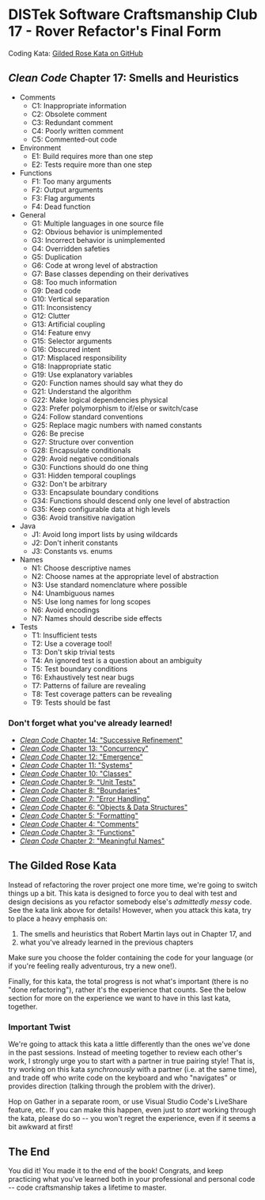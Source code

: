 DISTek Software Craftsmanship Club 17 - Rover Refactor's Final Form
===================================================================
Coding Kata: [Gilded Rose Kata on GitHub](https://github.com/joebobfisher/GildedRose-Refactoring-Kata)

_Clean Code_ Chapter 17: Smells and Heuristics
----------------------------------------------
* Comments
  * C1: Inappropriate information
  * C2: Obsolete comment
  * C3: Redundant comment
  * C4: Poorly written comment
  * C5: Commented-out code
* Environment
  * E1: Build requires more than one step
  * E2: Tests require more than one step
* Functions
  * F1: Too many arguments
  * F2: Output arguments
  * F3: Flag arguments
  * F4: Dead function
* General
  * G1: Multiple languages in one source file
  * G2: Obvious behavior is unimplemented
  * G3: Incorrect behavior is unimplemented
  * G4: Overridden safeties
  * G5: Duplication
  * G6: Code at wrong level of abstraction
  * G7: Base classes depending on their derivatives
  * G8: Too much information
  * G9: Dead code
  * G10: Vertical separation
  * G11: Inconsistency
  * G12: Clutter
  * G13: Artificial coupling
  * G14: Feature envy
  * G15: Selector arguments
  * G16: Obscured intent
  * G17: Misplaced responsibility
  * G18: Inappropriate static
  * G19: Use explanatory variables
  * G20: Function names should say what they do
  * G21: Understand the algorithm
  * G22: Make logical dependencies physical
  * G23: Prefer polymorphism to if/else or switch/case
  * G24: Follow standard conventions
  * G25: Replace magic numbers with named constants
  * G26: Be precise
  * G27: Structure over convention
  * G28: Encapsulate conditionals
  * G29: Avoid negative conditionals
  * G30: Functions should do one thing
  * G31: Hidden temporal couplings
  * G32: Don't be arbitrary
  * G33: Encapsulate boundary conditions
  * G34: Functions should descend only one level of abstraction
  * G35: Keep configurable data at high levels
  * G36: Avoid transitive navigation
* Java
  * J1: Avoid long import lists by using wildcards
  * J2: Don't inherit constants
  * J3: Constants vs. enums
* Names
  * N1: Choose descriptive names
  * N2: Choose names at the appropriate level of abstraction
  * N3: Use standard nomenclature where possible
  * N4: Unambiguous names
  * N5: Use long names for long scopes
  * N6: Avoid encodings
  * N7: Names should describe side effects
* Tests
  * T1: Insufficient tests
  * T2: Use a coverage tool!
  * T3: Don't skip trivial tests
  * T4: An ignored test is a question about an ambiguity
  * T5: Test boundary conditions
  * T6: Exhaustively test near bugs
  * T7: Patterns of failure are revealing
  * T8: Test coverage patters can be revealing
  * T9: Tests should be fast

### Don't forget what you've already learned!
* [_Clean Code_ Chapter 14: "Successive Refinement"](../arg-parser/readme.md)
* [_Clean Code_ Chapter 13: "Concurrency"](../kprimes-concurrent/readme.md)
* [_Clean Code_ Chapter 12: "Emergence"](../kprimes/readme.md)
* [_Clean Code_ Chapter 11: "Systems"](../rover-factory/readme.md)
* [_Clean Code_ Chapter 10: "Classes"](../rover-refactor/readme.md)
* [_Clean Code_ Chapter 9: "Unit Tests"](../rover-redux/README.md)
* [_Clean Code_ Chapter 8: "Boundaries"](../password-encrypt/README.md)
* [_Clean Code_ Chapter 7: "Error Handling"](../password/README.md)
* [_Clean Code_ Chapter 6: "Objects & Data Structures"](../bowling/README.md)
* [_Clean Code_ Chapter 5: "Formatting"](../tiny-maze/README.md)
* [_Clean Code_ Chapter 4: "Comments"](../arithmetic/README.md)
* [_Clean Code_ Chapter 3: "Functions"](../alphabet-cipher/README.md)
* [_Clean Code_ Chapter 2: "Meaningful Names"](../rover/README.md)

The Gilded Rose Kata
--------------------
Instead of refactoring the rover project one more time, we're going to switch things up a bit. This kata is designed to
force you to deal with test and design decisions as you refactor somebody else's _admittedly messy_ code. See the kata
link above for details! However, when you attack this kata, try to place a heavy emphasis on:

1) The smells and heuristics that Robert Martin lays out in Chapter 17, and
2) what you've already learned in the previous chapters

Make sure you choose the folder containing the code for your language (or if you're feeling really adventurous, try a
new one!).

Finally, for this kata, the total progress is not what's important (there is no "done refactoring"), rather it's the
experience that counts. See the below section for more on the experience we want to have in this last kata, together.

### Important Twist

We're going to attack this kata a little differently than the ones we've done in the past sessions. Instead of meeting
together to review each other's work, I strongly urge you to start with a partner in true pairing style! That is, try
working on this kata _synchronously_ with a partner (i.e. at the same time), and trade off who write code on the
keyboard and who "navigates" or provides direction (talking through the problem with the driver). 

Hop on Gather in a separate room, or use Visual Studio Code's LiveShare feature, etc. If you can make this happen, even
just to _start_ working through the kata, please do so -- you won't regret the experience, even if it seems a bit
awkward at first!

The End
-------
You did it! You made it to the end of the book! Congrats, and keep practicing what you've learned both in your
professional and personal code -- code craftsmanship takes a lifetime to master.